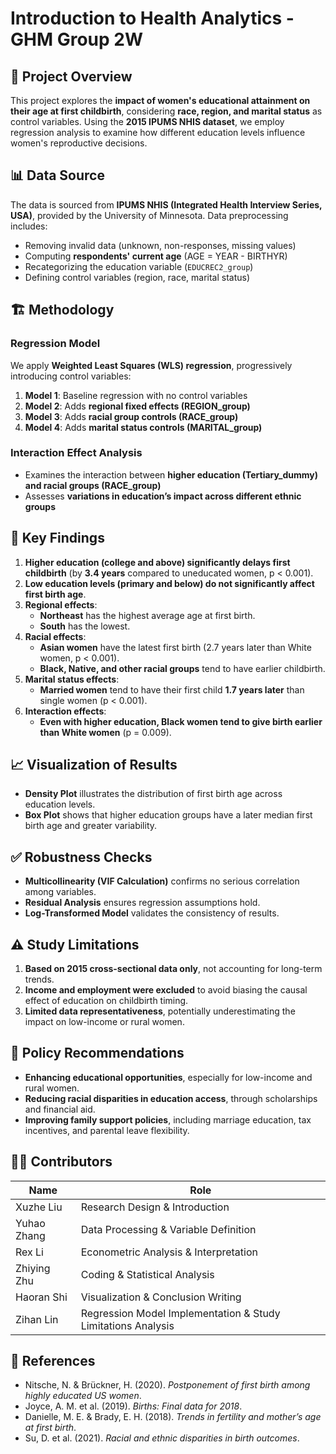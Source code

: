 # Introduction to Health Analytics - GHM Group 2W

## 📌 Project Overview  
This project explores the **impact of women's educational attainment on their age at first childbirth**, considering **race, region, and marital status** as control variables. Using the **2015 IPUMS NHIS dataset**, we employ regression analysis to examine how different education levels influence women's reproductive decisions.

## 📊 Data Source  
The data is sourced from **IPUMS NHIS (Integrated Health Interview Series, USA)**, provided by the University of Minnesota. Data preprocessing includes:
- Removing invalid data (unknown, non-responses, missing values)
- Computing **respondents' current age** (AGE = YEAR - BIRTHYR)
- Recategorizing the education variable (`EDUCREC2_group`)
- Defining control variables (region, race, marital status)

## 🏗 Methodology  
### **Regression Model**
We apply **Weighted Least Squares (WLS) regression**, progressively introducing control variables:
1. **Model 1**: Baseline regression with no control variables  
2. **Model 2**: Adds **regional fixed effects (REGION_group)**  
3. **Model 3**: Adds **racial group controls (RACE_group)**  
4. **Model 4**: Adds **marital status controls (MARITAL_group)**  

### **Interaction Effect Analysis**
- Examines the interaction between **higher education (Tertiary_dummy) and racial groups (RACE_group)**  
- Assesses **variations in education’s impact across different ethnic groups**  

## 🔑 Key Findings  
1. **Higher education (college and above) significantly delays first childbirth** (by **3.4 years** compared to uneducated women, p < 0.001).  
2. **Low education levels (primary and below) do not significantly affect first birth age**.  
3. **Regional effects**:
   - **Northeast** has the highest average age at first birth.  
   - **South** has the lowest.  
4. **Racial effects**:
   - **Asian women** have the latest first birth (2.7 years later than White women, p < 0.001).  
   - **Black, Native, and other racial groups** tend to have earlier childbirth.  
5. **Marital status effects**:
   - **Married women** tend to have their first child **1.7 years later** than single women (p < 0.001).  
6. **Interaction effects**:
   - **Even with higher education, Black women tend to give birth earlier than White women** (p = 0.009).  

## 📈 Visualization of Results  
- **Density Plot** illustrates the distribution of first birth age across education levels.  
- **Box Plot** shows that higher education groups have a later median first birth age and greater variability.  

## ✅ Robustness Checks  
- **Multicollinearity (VIF Calculation)** confirms no serious correlation among variables.  
- **Residual Analysis** ensures regression assumptions hold.  
- **Log-Transformed Model** validates the consistency of results.  

## ⚠ Study Limitations  
1. **Based on 2015 cross-sectional data only**, not accounting for long-term trends.  
2. **Income and employment were excluded** to avoid biasing the causal effect of education on childbirth timing.  
3. **Limited data representativeness**, potentially underestimating the impact on low-income or rural women.  

## 📢 Policy Recommendations  
- **Enhancing educational opportunities**, especially for low-income and rural women.  
- **Reducing racial disparities in education access**, through scholarships and financial aid.  
- **Improving family support policies**, including marriage education, tax incentives, and parental leave flexibility.  

## 👩‍💻 Contributors  
| Name | Role |
|------|------|
| Xuzhe Liu | Research Design & Introduction |
| Yuhao Zhang | Data Processing & Variable Definition |
| Rex Li | Econometric Analysis & Interpretation |
| Zhiying Zhu | Coding & Statistical Analysis |
| Haoran Shi | Visualization & Conclusion Writing |
| Zihan Lin | Regression Model Implementation & Study Limitations Analysis |

## 📜 References  
- Nitsche, N. & Brückner, H. (2020). *Postponement of first birth among highly educated US women*.  
- Joyce, A. M. et al. (2019). *Births: Final data for 2018*.  
- Danielle, M. E. & Brady, E. H. (2018). *Trends in fertility and mother’s age at first birth*.  
- Su, D. et al. (2021). *Racial and ethnic disparities in birth outcomes*.  